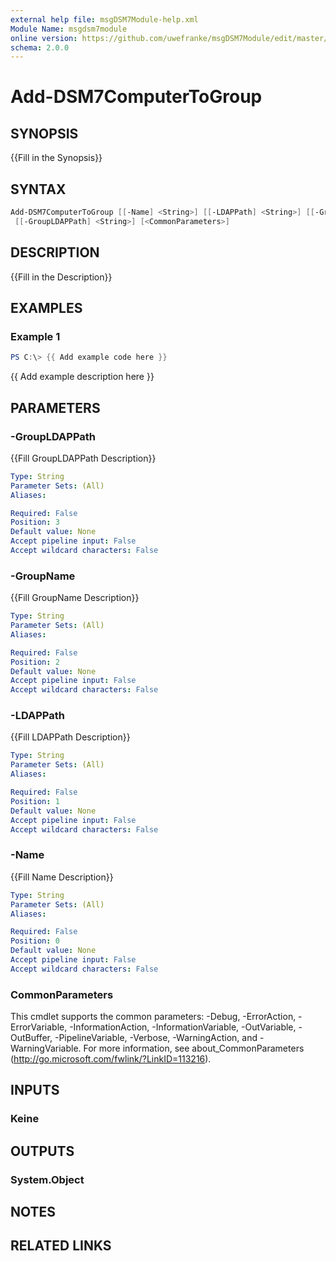 ```yaml
---
external help file: msgDSM7Module-help.xml
Module Name: msgdsm7module
online version: https://github.com/uwefranke/msgDSM7Module/edit/master/docs/Add-DSM7ComputerToGroup.md
schema: 2.0.0
---
```


# Add-DSM7ComputerToGroup

## SYNOPSIS

{{Fill in the Synopsis}}

## SYNTAX

```powershell
Add-DSM7ComputerToGroup [[-Name] <String>] [[-LDAPPath] <String>] [[-GroupName] <String>]
 [[-GroupLDAPPath] <String>] [<CommonParameters>]
```

## DESCRIPTION

{{Fill in the Description}}

## EXAMPLES

### Example 1

```powershell
PS C:\> {{ Add example code here }}
```

{{ Add example description here }}

## PARAMETERS

### -GroupLDAPPath

{{Fill GroupLDAPPath Description}}

```yaml
Type: String
Parameter Sets: (All)
Aliases:

Required: False
Position: 3
Default value: None
Accept pipeline input: False
Accept wildcard characters: False
```

### -GroupName

{{Fill GroupName Description}}

```yaml
Type: String
Parameter Sets: (All)
Aliases:

Required: False
Position: 2
Default value: None
Accept pipeline input: False
Accept wildcard characters: False
```

### -LDAPPath

{{Fill LDAPPath Description}}

```yaml
Type: String
Parameter Sets: (All)
Aliases:

Required: False
Position: 1
Default value: None
Accept pipeline input: False
Accept wildcard characters: False
```

### -Name

{{Fill Name Description}}

```yaml
Type: String
Parameter Sets: (All)
Aliases:

Required: False
Position: 0
Default value: None
Accept pipeline input: False
Accept wildcard characters: False
```

### CommonParameters

This cmdlet supports the common parameters: -Debug, -ErrorAction, -ErrorVariable, -InformationAction, -InformationVariable, -OutVariable, -OutBuffer, -PipelineVariable, -Verbose, -WarningAction, and -WarningVariable.
For more information, see about_CommonParameters (<http://go.microsoft.com/fwlink/?LinkID=113216>).

## INPUTS

### Keine

## OUTPUTS

### System.Object

## NOTES

## RELATED LINKS

